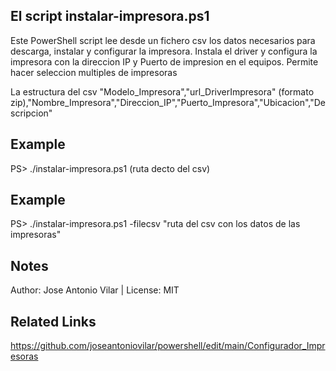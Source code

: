 ## El script instalar-impresora.ps1

Este PowerShell script lee desde un fichero csv los datos necesarios para descarga, instalar y configurar la impresora. 
Instala el driver y configura la impresora con la direccion IP y Puerto de impresion en el equipos. Permite hacer seleccion multiples de impresoras

La estructura del csv
"Modelo_Impresora","url_DriverImpresora" (formato zip),"Nombre_Impresora","Direccion_IP","Puerto_Impresora","Ubicacion","Descripcion"

## Example
PS> ./instalar-impresora.ps1 (ruta decto del csv)

## Example
PS> ./instalar-impresora.ps1 -filecsv "ruta del csv con los datos de las impresoras"

## Notes
Author: Jose Antonio Vilar | License: MIT

## Related Links
https://github.com/joseantoniovilar/powershell/edit/main/Configurador_Impresoras
